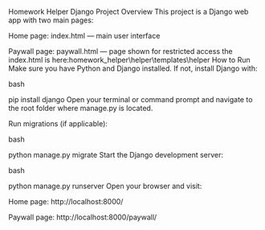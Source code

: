 Homework Helper Django Project
Overview
This project is a Django web app with two main pages:

Home page: index.html — main user interface

Paywall page: paywall.html — page shown for restricted access
the  index.html is here:homework_helper\helper\templates\helper
How to Run
Make sure you have Python and Django installed.
If not, install Django with:

bash

pip install django
Open your terminal or command prompt and navigate to the root folder where manage.py is located.

Run migrations (if applicable):

bash

python manage.py migrate
Start the Django development server:

bash

python manage.py runserver
Open your browser and visit:

Home page: http://localhost:8000/

Paywall page: http://localhost:8000/paywall/
